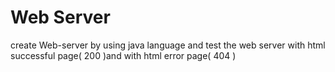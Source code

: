 # Web Server
create Web-server by using java language and test the web server with html successful page( 200 )and with html error page( 404 )
